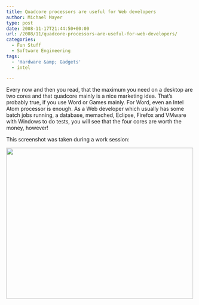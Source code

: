 ```yaml
---
title: Quadcore processors are useful for Web developers
author: Michael Mayer
type: post
date: 2008-11-17T21:44:50+00:00
url: /2008/11/quadcore-processors-are-useful-for-web-developers/
categories:
  - Fun Stuff
  - Software Engineering
tags:
  - 'Hardware &amp; Gadgets'
  - intel

---
```

Every now and then you read, that the maximum you need on a desktop are two cores and that quadcore mainly is a nice marketing idea. That&#8217;s probably true, if you use Word or Games mainly. For Word, even an Intel Atom processor is enough. As a Web developer which usually has some batch jobs running, a database, memached, Eclipse, Firefox and VMware with Windows to do tests, you will see that the four cores are worth the money, however!

This screenshot was taken during a work session:

[<img class="alignnone size-medium wp-image-969" title="screenshot-system-monitor" src="https://blog.liquidbytes.net/wp-content/uploads/2008/11/screenshot-system-monitor-500x403.png" alt="" width="500" height="403" srcset="/wp-content/uploads/2008/11/screenshot-system-monitor-500x403.png 500w, /wp-content/uploads/2008/11/screenshot-system-monitor.png 609w" sizes="(max-width: 500px) 100vw, 500px" />][1]

 [1]: https://blog.liquidbytes.net/wp-content/uploads/2008/11/screenshot-system-monitor.png